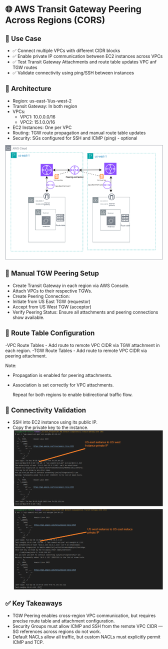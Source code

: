 # 🌐 AWS Transit Gateway Peering Across Regions (CORS)

## 🚀 Use Case
- ✅ Connect multiple VPCs with different CIDR blocks
- ✅ Enable private IP communication between EC2 instances across VPCs
- ✅ Test Transit Gateway Attachments and route table updates VPC anf TGW routes
- ✅ Validate connectivity using ping/SSH between instances


## 🧱 Architecture
  - Region: us-east-1/us-west-2
  - Transit Gateway: In both region
  - VPCs:
    - VPC1: 10.0.0.0/16
    - VPC2: 15.1.0.0/16
  - EC2 Instances: One per VPC
  - Routing: TGW route propagation and manual route table updates
  - Security: SGs configured for SSH and ICMP (ping) - optional
    
   ![Architecture](VPCTGWCROS.png)

## 🔗 Manual TGW Peering Setup
- Create Transit Gateway in each region via AWS Console.
- Attach VPCs to their respective TGWs.
- Create Peering Connection:
- Initiate from US East TGW (requestor)
- Accept from US West TGW (acceptor)
- Verify Peering Status: Ensure all attachments and peering connections show available.


## 📍 Route Table Configuration
-VPC Route Tables
	- Add route to remote VPC CIDR via TGW attachment in each region.
-TGW Route Tables
	- Add route to remote VPC CIDR via peering attachment.
	
Note:
- Propagation is enabled for peering attachments.
- Association is set correctly for VPC attachments.

	Repeat for both regions to enable bidirectional traffic flow.

## 🧪 Connectivity Validation
- SSH into EC2 instance using its public IP.
- Copy the private key to the instance.
  ![Connectivity Validation](ec2_validate1.png)


## ✅ Key Takeaways
- TGW Peering enables cross-region VPC communication, but requires precise route table and attachment configuration.
- Security Groups must allow ICMP and SSH from the remote VPC CIDR — SG references across regions do not work.
- Default NACLs allow all traffic, but custom NACLs must explicitly permit ICMP and TCP.



